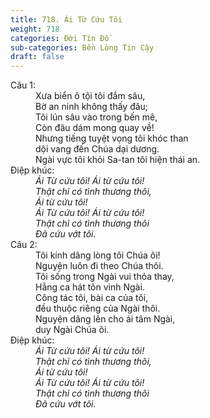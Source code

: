 ```yaml
---
title: 718. Ái Từ Cứu Tôi
weight: 718
categories: Đời Tín Đồ
sub-categories: Bền Lòng Tin Cậy
draft: false
---
```

<dl><dt>Câu 1:</dt><dd data-verse="1"> Xưa biển ô tội tôi đắm sâu, <br/>Bờ an ninh không thấy đâu; <br/>Tôi lún sâu vào trong bến mê, <br/>Còn đâu dám mong quay về! <br/>Nhưng tiếng tuyệt vọng tôi khóc than <br/>dội vang đến Chúa dại dương. <br/>Ngài vực tôi khỏi Sa-tan tôi hiện thái an. </dd><dt>Điệp khúc:</dt><dd data-chorus="1"><em>Ái Từ cứu tôi! Ái từ cứu tôi! <br/>Thật chỉ có tình thương thôi, <br/>Ái từ cứu tôi! <br/>Ái Từ cứu tôi! Ái từ cứu tôi! <br/>Thật chỉ có tình thương thôi <br/>Ðã cứu vớt tôi. </em></dd><dt>Câu 2:</dt><dd data-verse="2">Tôi kính dâng lòng tôi Chúa ôi! <br/>Nguyện luôn đi theo Chúa thôi. <br/>Tôi sống trong Ngài vui thỏa thay, <br/>Hằng ca hát tôn vinh Ngài. <br/>Công tác tôi, bài ca của tôi, <br/>đều thuộc riêng của Ngài thôi. <br/>Nguyện dâng lên cho ái tâm Ngài, <br/>duy Ngài Chúa ôi. </dd><dt>Điệp khúc:</dt><dd data-chorus="1"><em>Ái Từ cứu tôi! Ái từ cứu tôi! <br/>Thật chỉ có tình thương thôi, <br/>Ái từ cứu tôi! <br/>Ái Từ cứu tôi! Ái từ cứu tôi! <br/>Thật chỉ có tình thương thôi <br/>Ðã cứu vớt tôi. </em></dd></dl>